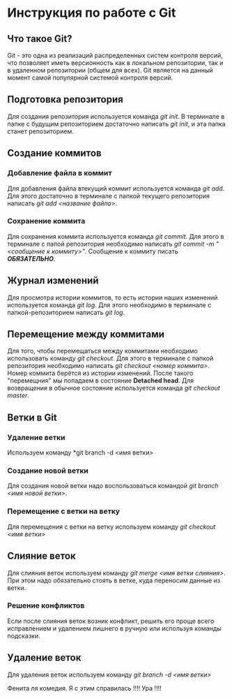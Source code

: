 # Инструкция по работе с Git

## Что такое Git?
Git - это одна из реализаций распределенных систем контроля версий, что позволяет иметь версионность как в локальном репозитории, так и в удаленном репозитории (общем для всех). Git является на данный момент самой популярной системой контроля версий. 

## Подготовка репозитория
Для создания репозитория используется команда *git init*. В терминале в папке с будущим репозиторием достаточно написать *git init*, и эта папка станет репозиторием. 

## Создание коммитов

### Добавление файла в коммит
Для добавления файла втекущий коммит используется команда *git add*. Для этого достаточно в терминале с папкой текущего репозитория написать *git add <название файла>*.

### Сохранение коммита

Для сохранения коммита используется команда *git commit*. Для этого в терминале с папой репозитория необходимо написать *git commit -m "<сообщение к коммиту>"*. Сообщение к коммиту писать ***ОБЯЗАТЕЛЬНО***.

## Журнал изменений
Для просмотра истории коммитов, то есть истории наших изменений используется команда *git log*. Для этого необходимо в терминале с папкой-репозиторием написать *git log*.

## Перемещение между коммитами
Для того, чтобы перемещаться между коммитами необходимо использовать команду *git checkout*. Для этого в терминале с папкой репозитория необходимо написать *git checkout <номер коммита>*. Номер коммита берётся из истории изменений. После такого "перемещния" мы попадаем в состояние **Detached head**. Для возвращения в обычное состояние используется команда *git checkout master*. 

## Ветки в Git

### Удаление ветки 
Используем команду *git branch -d <имя ветки>

### Создание новой ветки
Для создания новой ветки надо воспользоваться командой *git branch <имя новой ветки>*. 

### Перемещение с ветки на ветку
Для перемещения с ветки на ветку используем команду *git checkout <имя ветки>*


## Слияние веток

Для слияния веток используем команду *git merge <имя ветки слияния>*. При этом надо обязательно стоять в ветке, куда переносим данные из ветки. 

### Решение конфликтов

Если после слияния веток возник конфликт, решить его проще всего исправлением и удалением лишнего в ручную или используя команды подсказки.

## Удаление веток

Для удаления веток используем команду *git branch -d <имя ветки>*


Фенита ля комедия. Я с этим справилась !!!! Ура !!!!